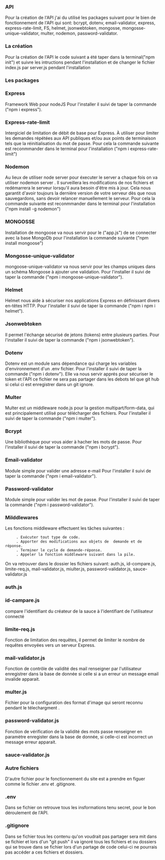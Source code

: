 ### API 

Pour la création de l'API j'ai du utilisé les packages suivant pour le bien de fonctionnement de l'API  qui sont:
bcrypt, dotenv, email-validator, express, express-rate-limit, FS, helmet, jsonwebtoken, mongosse, mongosse-unique-validator, multer, nodemon, password-validator.

### La création 

Pour la création de l'API le code suivant a été taper dans la terminal("npm init")  et suivre les intructions pendant l'installation et de changer le fichier index.js par server.js pendant l'installation  

### Les packages 

### Express
Framework Web pour nodeJS 
Pour l'installer il suivi de taper la commande ("npm i express").

### Express-rate-limit
Intergiciel de limitation de débit de base pour Express. À utiliser pour limiter les demandes répétées aux API publiques et/ou aux points de terminaison tels que la réinitialisation du mot de passe.
Pour cela la commande suivante est reconmmander dans le terminal pour l'installation ("npm i express-rate-limit")

### Nodemon 
Au lieux de utiliser node server pour éxecuter le server a chaque fois on va  utiliser nodemon server . Il surveillera les modifications de nos fichiers et redémarrera le serveur lorsqu'il aura besoin d'être mis à jour. Cela nous garantit d'avoir toujours la dernière version de votre serveur dès que nous sauvegardons, sans devoir relancer manuellement le serveur. Pour cela la commande suivante est reconmmander dans le terminal pour l'installation ("npm install -g nodemon")

### MONGOSSE
Installation de mongoose va nous servir pour le ("app.js") de se connecter avec la base MongoDb pour l'installation la commande suivante ("npm install mongoose")

### Mongosse-unique-validator
mongoose-unique-validator va nous servir pour les champs uniques dans un schéma Mongoose à ajouter une validation. 
Pour l'installer il suivi de taper la commande ("npm i mongoose-unique-validator").

### Helmet
Helmet nous aide à sécuriser nos applications Express en définissant divers en-têtes HTTP.
Pour l'installer il suivi de taper la commande ("npm i npm i helmet").

### Jsonwebtoken
Il permet l'échange sécurisé de jetons (tokens) entre plusieurs parties. 
Pour l'installer il suivi de taper la commande ("npm i jsonwebtoken").

### Dotenv
Dotenv est un module sans dépendance qui charge les variables d'environnement d'un .env fichier.
Pour l'installer il suivi de taper la commande ("npm i dotenv").
Elle va nous servir apprés pour sécuriser le token et l'API ce fichier ne sera pas partager dans les debots tel que git hub si celui ci est enregistrer dans un git ignore.

### Multer
Multer est un middleware node.js pour la gestion multipart/form-data, qui est principalement utilisé pour télécharger des fichiers.
Pour l'installer il suivi de taper la commande ("npm i multer").

### Bcrypt
Une bibliothèque pour vous aider à hacher les mots de passe.
Pour l'installer il suivi de taper la commande ("npm i bcrypt").

### Email-validator
Module simple pour valider une adresse e-mail
Pour l'installer il suivi de taper la commande ("npm i email-validator").

### Password-validator
Module simple pour valider les mot de passe.
Pour l'installer il suivi de taper la commande ("npm i password-validator").

### Milddlewares
Les fonctions middleware effectuent les tâches suivantes :

         . Exécuter tout type de code.
         . Apporter des modifications aux objets de  demande et de réponse.
         . Terminer le cycle de demande-réponse.
         . Appeler la fonction middleware suivant dans la pile.

On va retrouver dans le dossier les fichiers suivant: auth.js, id-compare.js, 
limite-req.js, mail-validator.js, 
miulter.js, password-validator.js, sauce-validator.js 

### auth.js


### id-campare.js
compare l'identifiant du créateur de la sauce à l'identifiant de l'utilisateur connecté

### limite-req.js
Fonction de limitation des requêtes, il permet de limiter le nombre de requêtes envoyées vers un serveur Express.
### mail-validator.js
Fonction de contrôle de validité des mail renseigner par l'utilisateur enregistrer dans la base de donnée si celle si a un erreur un message email invalide apparait.

### multer.js
Fichier pour la configuration des format d'image qui seront reconnu pendant le télechargment .

### password-validator.js
Fonction de vérification de la validité des mots passe renseigner en paramètre  enregister dans la base de donnée, si celle-ci est incorrect un message erreur apparait.
 
### sauce-validator.js


### Autre fichiers 
D'autre fichier pour le fonctionnement du site est a prendre en figuer comme le fichier .env et .gitignore.

### .env
Dans se fichier on retrouve tous les insformations tenu secret, pour le bon déroulement de l'API.

### .gitignore
Dans se fichier tous les contenu qu'on voudrait pas partager sera mit dans se fichier et lors d'un "git push" il va ignoré tous les fichiers et ou dossiers qui se trouve dans se fichier lors d'un partage de code celui-ci ne pourrais pas accéder a ces fichiers et dossiers.
